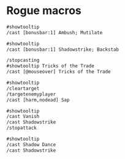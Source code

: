 # Rogue macros

```txt
#showtooltip
/cast [bonusbar:1] Ambush; Mutilate
```

```txt
#showtooltip
/cast [bonusbar:1] Shadowstrike; Backstab
```

```txt
/stopcasting
#showtooltip Tricks of the Trade
/cast [@mouseover] Tricks of the Trade
```

```txt
#showtooltip
/cleartarget
/targetenemyplayer
/cast [harm,nodead] Sap
```

```txt
#showtooltip
/cast Vanish
/cast Shadowstrike
/stopattack
```

```txt
#showtooltip
/cast Shadow Dance
/cast Shadowstrike
```
